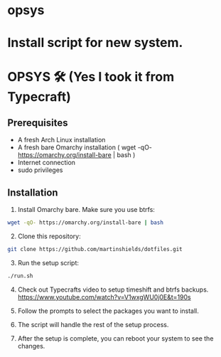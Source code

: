 # opsys
Install script for new system.
=======
# OPSYS 🛠️ (Yes I took it from Typecraft)

## Prerequisites
- A fresh Arch Linux installation
- A fresh bare Omarchy installation ( wget -qO- https://omarchy.org/install-bare | bash )
- Internet connection
- sudo privileges

## Installation

1. Install Omarchy bare. Make sure you use btrfs:

```bash
wget -qO- https://omarchy.org/install-bare | bash 
```
2. Clone this repository:

```bash
git clone https://github.com/martinshields/dotfiles.git
```

3. Run the setup script:

```bash
./run.sh
```
4. Check out Typecrafts video to setup timeshift and btrfs backups.
   https://www.youtube.com/watch?v=V1wxgWU0j0E&t=190s

5. Follow the prompts to select the packages you want to install.

6. The script will handle the rest of the setup process.

7. After the setup is complete, you can reboot your system to see the changes.


